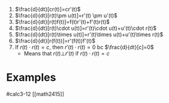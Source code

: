 1. $\frac{d}{dt}[cr(t)]=cr'(t)$
2. $\frac{d}{dt}[r(t)\pm u(t)]=r'(t) \pm u'(t)$
3. $\frac{d}{dt}[r(t)f(t)]=f(t)r'(t)+f'(t)r(t)$
4. $\frac{d}{dt}[r(t)\cdot u(t)]=r'(t)\cdot u(t)+u'(t)\cdot r(t)$ 
5. $\frac{d}{dt}[r(t)\times u(t)]=r'(t)\times u(t)+u'(t)\times r(t)$
6. $\frac{d}{dt}[r(f(t))]=r'(f(t))f'(t)$ 
7. If $r(t)\cdot r(t) = c$, then $r'(t) \cdot r(t)=0$ bc $\frac{d}{dt}[c]=0$ 
	- Means that $r(t) \bot r'(t)$ if $r(t)\cdot r(t)=c$

# Examples
#calc3-12 [[math2415]]